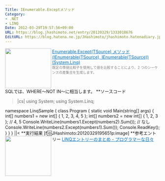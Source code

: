 ```yaml
---
Title: IEnumerable.Exceptメソッド
Category:
- .NET
- LINQ
Date: 2012-03-29T19:57:56+09:00
URL: https://blog.jhashimoto.net/entry/20120329/1333018676
EditURL: https://blog.hatena.ne.jp/JHashimoto/jhashimoto.hatenadiary.jp/atom/entry/12921228815717256552
---
```


<a href="http://msdn.microsoft.com/ja-jp/library/bb300779.aspx" target="_blank"><img class="alignleft" align="left" border="0" src="http://capture.heartrails.com/150x130/shadow?http://msdn.microsoft.com/ja-jp/library/bb300779.aspx" alt="" width="150" height="130" /></a><a style="color:#0070C5;" href="http://msdn.microsoft.com/ja-jp/library/bb300779.aspx" target="_blank">Enumerable.Except(TSource) メソッド (IEnumerable(TSource), IEnumerable(TSource)) (System.Linq)</a><a href="http://b.hatena.ne.jp/entry/http://msdn.microsoft.com/ja-jp/library/bb300779.aspx" target="_blank"><img border="0" src="http://b.hatena.ne.jp/entry/image/http://msdn.microsoft.com/ja-jp/library/bb300779.aspx" alt="" /></a><br><span style="color: #808080;font-size: 80%;">既定の等値比較子を使用して値を比較することにより、2 つのシーケンスの差集合を生成します。</span><br style="clear:both;" />
SQLでは、WHERE〜NOT IN〜に相当します。
**ソースコード
>|cs|
using System;
using System.Linq;

namespace LinqSample {
    class Program {
        static void Main(string[] args) {
            int[] numbers1 = new int[] { 1, 2, 3, 4, 5 };
            int[] numbers2 = new int[] { 1, 2, 3 };
            // 4, 5
            Console.WriteLine(numbers1.Except(numbers2).Sum());
            // なし
            Console.WriteLine(numbers2.Except(numbers1).Sum());
            Console.ReadKey();
        }
    }
}
||<
**実行結果
[f:id:JHashimoto:20120329195651p:image]
**参考エントリー
<a href="http://d.hatena.ne.jp/JHashimoto/20120309/1331283458" target="_blank" rel="nofollow"><img class="alignleft" align="left" border="0" src="http://capture.heartrails.com/150x130/shadow?http://d.hatena.ne.jp/JHashimoto/20120309/1331283458" alt="" width="150" height="130" /></a><a style="color:#0070C5;" href="http://d.hatena.ne.jp/JHashimoto/20120309/1331283458" target="_blank" rel="nofollow">LINQエントリーのまとめ - プログラマーな日々</a><a href="http://b.hatena.ne.jp/entry/http://d.hatena.ne.jp/JHashimoto/20120309/1331283458" target="_blank"><img border="0" src="http://b.hatena.ne.jp/entry/image/http://d.hatena.ne.jp/JHashimoto/20120309/1331283458" alt="" /></a><br style="clear:both;" />
